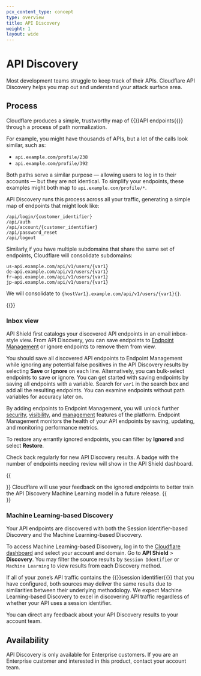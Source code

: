```yaml
---
pcx_content_type: concept
type: overview
title: API Discovery
weight: 1
layout: wide
---
```


# API Discovery

Most development teams struggle to keep track of their APIs. Cloudflare API Discovery helps you map out and understand your attack surface area.

## Process

Cloudflare produces a simple, trustworthy map of {{<glossary-tooltip term_id="API endpoint">}}API endpoints{{</glossary-tooltip>}} through a process of path normalization.

For example, you might have thousands of APIs, but a lot of the calls look similar, such as:

- `api.example.com/profile/238`
- `api.example.com/profile/392`

Both paths serve a similar purpose — allowing users to log in to their accounts — but they are not identical. To simplify your endpoints, these examples might both map to `api.example.com/profile/*`.

API Discovery runs this process across all your traffic, generating a simple map of endpoints that might look like:

```
/api/login/{customer_identifier}
/api/auth
/api/account/{customer_identifier}
/api/password_reset
/api/logout
```

Similarly,if you have multiple subdomains that share the same set of endpoints, Cloudflare will consolidate subdomains:

```
us-api.example.com/api/v1/users/{var1}
de-api.example.com/api/v1/users/{var1}
fr-api.example.com/api/v1/users/{var1}
jp-api.example.com/api/v1/users/{var1}
```

We will consolidate to `{hostVar1}.example.com/api/v1/users/{var1}{}`.

{{<render file="_blog-post.md">}}

### Inbox view

API Shield first catalogs your discovered API endpoints in an email inbox-style view. From API Discovery, you can save endpoints to [Endpoint Management](/api-shield/management-and-monitoring/) or ignore endpoints to remove them from view.

You should save all discovered API endpoints to Endpoint Management while ignoring any potential false positives in the API Discovery results by selecting **Save** or **Ignore** on each line. Alternatively, you can bulk-select endpoints to save or ignore. You can get started with saving endpoints by saving all endpoints with a variable. Search for `var1` in the search box and add all the resulting endpoints. You can examine endpoints without path variables for accuracy later on.

By adding endpoints to Endpoint Management, you will unlock further [security](/api-shield/security/), [visibility](/api-shield/management-and-monitoring/#endpoint-performance-analysis), and [management](/api-shield/management-and-monitoring/) features of the platform. Endpoint Management monitors the health of your API endpoints by saving, updating, and monitoring performance metrics.

To restore any errantly ignored endpoints, you can filter by **Ignored** and select **Restore**.

Check back regularly for new API Discovery results. A badge with the number of endpoints needing review will show in the API Shield dashboard.

{{<Aside type="note">}}
Cloudflare will use your feedback on the ignored endpoints to better train the API Discovery Machine Learning model in a future release.
{{</Aside>}}

### Machine Learning-based Discovery

Your API endpoints are discovered with both the Session Identifier-based Discovery and the Machine Learning-based Discovery.

To access Machine Learning-based Discovery, log in to the [Cloudflare dashboard](https://dash.cloudflare.com/) and select your account and domain. Go to **API Shield** > **Discovery**. You may filter the source results by `Session Identifier` or `Machine Learning` to view results from each Discovery method.

If all of your zone’s API traffic contains the {{<glossary-tooltip term_id="session identifier">}}session identifier{{</glossary-tooltip>}} that you have configured, both sources may deliver the same results due to similarities between their underlying methodology. We expect Machine Learning-based Discovery to excel in discovering API traffic regardless of whether your API uses a session identifier.

You can direct any feedback about your API Discovery results to your account team.

## Availability

API Discovery is only available for Enterprise customers. If you are an Enterprise customer and interested in this product, contact your account team.